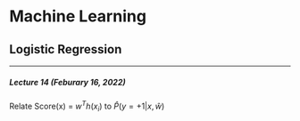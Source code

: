# Machine Learning
## Logistic Regression 
---
##### Lecture 14 (Feburary 16, 2022)

Relate Score(x) = $w^T h(x_i)$ to $\hat P (y=+1|x,\hat w)$